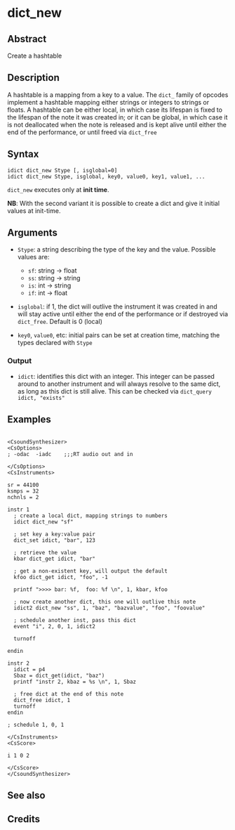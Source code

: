 # dict_new

## Abstract

Create a hashtable 

## Description

A hashtable is a mapping from a key to a value. The `dict_` family of opcodes implement a hashtable mapping either strings or integers to strings or floats. A hashtable can be either local, in which case its lifespan is fixed to the lifespan of the note it was created in; or it can be global, in which case it is not deallocated when the note is released and is kept alive until either the end of the performance, or until freed via `dict_free`

## Syntax

    idict dict_new Stype [, isglobal=0]
    idict dict_new Stype, isglobal, key0, value0, key1, value1, ...

`dict_new` executes only at **init time**. 
    
**NB**: With the second variant it is possible to create a dict and give it initial values at init-time. 

## Arguments

* `Stype`: a string describing the type of the key and the value. Possible values are:
    * `sf`: string → float
    * `ss`: string → string
    * `is`: int → string
    * `if`: int → float
     
* `isglobal`: if 1, the dict will outlive the instrument it was created in and will stay active until either the end of the performance or if destroyed via `dict_free`. Default is 0 (local)
* `key0`, `value0`, etc: initial pairs can be set at creation time, matching the types declared with `Stype` 

### Output

* `idict`: identifies this dict with an integer. This integer can be passed around to another instrument and will always resolve to the same dict, as long as this dict is still alive. This can be checked via `dict_query idict, "exists"`

## Examples

```csound

<CsoundSynthesizer>
<CsOptions>
; -odac  -iadc    ;;;RT audio out and in

</CsOptions>
<CsInstruments>

sr = 44100
ksmps = 32
nchnls = 2

instr 1	
  ; create a local dict, mapping strings to numbers
  idict dict_new "sf"
  
  ; set key a key:value pair
  dict_set idict, "bar", 123

  ; retrieve the value
  kbar dict_get idict, "bar"
  
  ; get a non-existent key, will output the default
  kfoo dict_get idict, "foo", -1 

  printf ">>>> bar: %f,  foo: %f \n", 1, kbar, kfoo 

  ; now create another dict, this one will outlive this note
  idict2 dict_new "ss", 1, "baz", "bazvalue", "foo", "foovalue"
  
  ; schedule another inst, pass this dict
  event "i", 2, 0, 1, idict2
  
  turnoff

endin

instr 2
  idict = p4
  Sbaz = dict_get(idict, "baz")
  printf "instr 2, kbaz = %s \n", 1, Sbaz
  
  ; free dict at the end of this note
  dict_free idict, 1  
  turnoff
endin

; schedule 1, 0, 1

</CsInstruments>
<CsScore>

i 1 0 2

</CsScore>
</CsoundSynthesizer> 
```

## See also

## Credits

